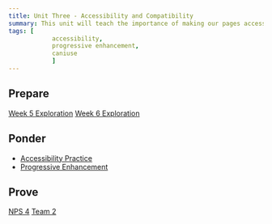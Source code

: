 ```yaml
---
title: Unit Three - Accessibility and Compatibility
summary: This unit will teach the importance of making our pages accessible along with methods to do so. We will also introduce the concept of Progressive Enhancement.
tags: [
		 	accessibility,
			progressive enhancement,
			caniuse
			]
---
```


## Prepare

[Week 5 Exploration](../../prepare/unit3a)
[Week 6 Exploration](../../prepare/unit3b)

## Ponder

- [Accessibility Practice](../../ponder/accessibility-practice)
- [Progressive Enhancement](https://byui-cit.github.io/learning-modules/modules/design/design-basics/ponder1/)
<!-- - [Practice with Array Methods](https://byui-cit.github.io/learning-modules/modules/js/array-methods/ponder1/)
- [Practice with Functions](https://byui-cit.github.io/learning-modules/modules/js/organizing-functions/ponder1/) -->

## Prove

[NPS 4](../../prove/nps-4)
[Team 2](../../prove/team-2)
